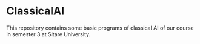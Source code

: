 # ClassicalAI
This repository contains some basic programs of classical AI of our course in semester 3 at Sitare University.
